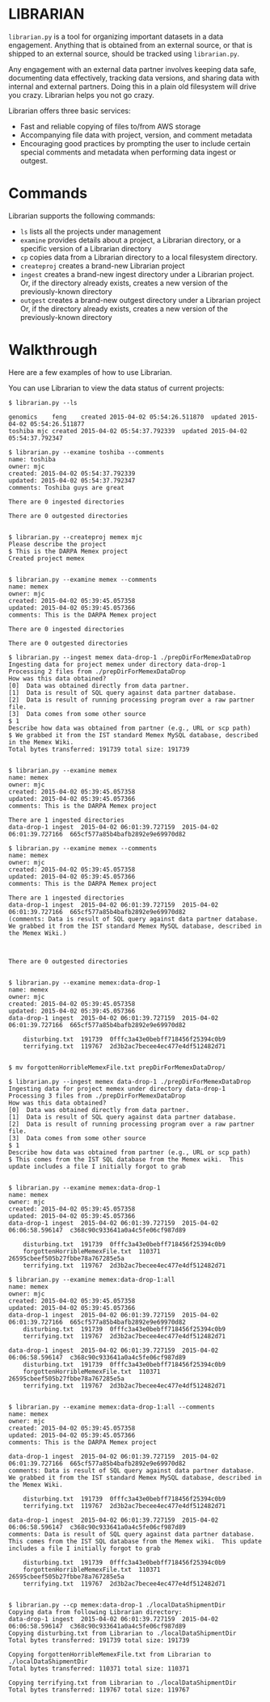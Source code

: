 # LIBRARIAN

`librarian.py` is a tool for organizing important datasets in a
data engagement.  Anything that is obtained from an external source,
or that is shipped to an external source, should be tracked using
`librarian.py`.

Any engagement with an external data partner involves keeping data
safe, documenting data effectively, tracking data versions, and
sharing data with internal and external partners.  Doing this in a
plain old filesystem will drive you crazy.  Librarian helps you not go
crazy.

Librarian offers three basic services:
* Fast and reliable copying of files to/from AWS storage
* Accompanying file data with project, version, and comment metadata
* Encouraging good practices by prompting the user to include certain
  special comments and metadata when performing data ingest or
  outgest.

# Commands

Librarian supports the following commands:
* `ls` lists all the projects under management
* `examine` provides details about a project, a Librarian directory,
  or a specific version of a Librarian directory
* `cp` copies data from a Librarian directory to a local filesystem
  directory.
* `createproj` creates a brand-new Librarian project  
* `ingest` creates a brand-new ingest directory under a Librarian
  project.  Or, if the directory already exists, creates a new version
  of the previously-known directory
* `outgest` creates a brand-new outgest directory under a Librarian
  project  Or, if the directory already exists, creates a new version
  of the previously-known directory


# Walkthrough

Here are a few examples of how to use Librarian.

You can use Librarian to view the data status of current projects:

```
$ librarian.py --ls

genomics	feng	created 2015-04-02 05:54:26.511870	updated 2015-04-02 05:54:26.511877
toshiba	mjc	created 2015-04-02 05:54:37.792339	updated 2015-04-02 05:54:37.792347

$ librarian.py --examine toshiba --comments
name: toshiba
owner: mjc
created: 2015-04-02 05:54:37.792339
updated: 2015-04-02 05:54:37.792347
comments: Toshiba guys are great

There are 0 ingested directories

There are 0 outgested directories

  
$ librarian.py --createproj memex mjc
Please describe the project
$ This is the DARPA Memex project
Created project memex


$ librarian.py --examine memex --comments
name: memex
owner: mjc
created: 2015-04-02 05:39:45.057358
updated: 2015-04-02 05:39:45.057366
comments: This is the DARPA Memex project

There are 0 ingested directories

There are 0 outgested directories

$ librarian.py --ingest memex data-drop-1 ./prepDirForMemexDataDrop
Ingesting data for project memex under directory data-drop-1
Processing 2 files from ./prepDirForMemexDataDrop
How was this data obtained?
[0]  Data was obtained directly from data partner.
[1]  Data is result of SQL query against data partner database.
[2]  Data is result of running processing program over a raw partner file.
[3]  Data comes from some other source
$ 1
Describe how data was obtained from partner (e.g., URL or scp path)
$ We grabbed it from the IST standard Memex MySQL database, described in the Memex Wiki.
Total bytes transferred: 191739 total size: 191739


$ librarian.py --examine memex
name: memex
owner: mjc
created: 2015-04-02 05:39:45.057358
updated: 2015-04-02 05:39:45.057366
comments: This is the DARPA Memex project

There are 1 ingested directories
data-drop-1	ingest	2015-04-02 06:01:39.727159	2015-04-02 06:01:39.727166	665cf577a85b4bafb2892e9e69970d82

$ librarian.py --examine memex --comments
name: memex
owner: mjc
created: 2015-04-02 05:39:45.057358
updated: 2015-04-02 05:39:45.057366
comments: This is the DARPA Memex project

There are 1 ingested directories
data-drop-1	ingest	2015-04-02 06:01:39.727159	2015-04-02 06:01:39.727166	665cf577a85b4bafb2892e9e69970d82
(comments: Data is result of SQL query against data partner database.
We grabbed it from the IST standard Memex MySQL database, described in the Memex Wiki.)



There are 0 outgested directories


$ librarian.py --examine memex:data-drop-1
name: memex
owner: mjc
created: 2015-04-02 05:39:45.057358
updated: 2015-04-02 05:39:45.057366
data-drop-1	ingest	2015-04-02 06:01:39.727159	2015-04-02 06:01:39.727166	665cf577a85b4bafb2892e9e69970d82

	disturbing.txt	191739	0fffc3a43e0bebff718456f25394c0b9
	terrifying.txt	119767	2d3b2ac7becee4ec477e4df512482d71


$ mv forgottenHorribleMemexFile.txt prepDirForMemexDataDrop/

$ librarian.py --ingest memex data-drop-1 ./prepDirForMemexDataDrop
Ingesting data for project memex under directory data-drop-1
Processing 3 files from ./prepDirForMemexDataDrop
How was this data obtained?
[0]  Data was obtained directly from data partner.
[1]  Data is result of SQL query against data partner database.
[2]  Data is result of running processing program over a raw partner file.
[3]  Data comes from some other source
$ 1
Describe how data was obtained from partner (e.g., URL or scp path)
$ This comes from the IST SQL database from the Memex wiki.  This update includes a file I initially forgot to grab 


$ librarian.py --examine memex:data-drop-1
name: memex
owner: mjc
created: 2015-04-02 05:39:45.057358
updated: 2015-04-02 05:39:45.057366
data-drop-1	ingest	2015-04-02 06:01:39.727159	2015-04-02 06:06:58.596147	c368c90c933641a0a4c5fe06cf987d89

	disturbing.txt	191739	0fffc3a43e0bebff718456f25394c0b9
	forgottenHorribleMemexFile.txt	110371	26595cbeef505b27fbbe78a767285e5a
	terrifying.txt	119767	2d3b2ac7becee4ec477e4df512482d71

$ librarian.py --examine memex:data-drop-1:all
name: memex
owner: mjc
created: 2015-04-02 05:39:45.057358
updated: 2015-04-02 05:39:45.057366
data-drop-1	ingest	2015-04-02 06:01:39.727159	2015-04-02 06:01:39.727166	665cf577a85b4bafb2892e9e69970d82
	disturbing.txt	191739	0fffc3a43e0bebff718456f25394c0b9
	terrifying.txt	119767	2d3b2ac7becee4ec477e4df512482d71

data-drop-1	ingest	2015-04-02 06:01:39.727159	2015-04-02 06:06:58.596147	c368c90c933641a0a4c5fe06cf987d89
	disturbing.txt	191739	0fffc3a43e0bebff718456f25394c0b9
	forgottenHorribleMemexFile.txt	110371	26595cbeef505b27fbbe78a767285e5a
	terrifying.txt	119767	2d3b2ac7becee4ec477e4df512482d71


$ librarian.py --examine memex:data-drop-1:all --comments
name: memex
owner: mjc
created: 2015-04-02 05:39:45.057358
updated: 2015-04-02 05:39:45.057366
comments: This is the DARPA Memex project

data-drop-1	ingest	2015-04-02 06:01:39.727159	2015-04-02 06:01:39.727166	665cf577a85b4bafb2892e9e69970d82
comments: Data is result of SQL query against data partner database.
We grabbed it from the IST standard Memex MySQL database, described in the Memex Wiki.

	disturbing.txt	191739	0fffc3a43e0bebff718456f25394c0b9
	terrifying.txt	119767	2d3b2ac7becee4ec477e4df512482d71

data-drop-1	ingest	2015-04-02 06:01:39.727159	2015-04-02 06:06:58.596147	c368c90c933641a0a4c5fe06cf987d89
comments: Data is result of SQL query against data partner database.
This comes from the IST SQL database from the Memex wiki.  This update includes a file I initially forgot to grab

	disturbing.txt	191739	0fffc3a43e0bebff718456f25394c0b9
	forgottenHorribleMemexFile.txt	110371	26595cbeef505b27fbbe78a767285e5a
	terrifying.txt	119767	2d3b2ac7becee4ec477e4df512482d71


$ librarian.py --cp memex:data-drop-1 ./localDataShipmentDir
Copying data from following Librarian directory:
data-drop-1	ingest	2015-04-02 06:01:39.727159	2015-04-02 06:06:58.596147	c368c90c933641a0a4c5fe06cf987d89
Copying disturbing.txt from Librarian to ./localDataShipmentDir
Total bytes transferred: 191739 total size: 191739

Copying forgottenHorribleMemexFile.txt from Librarian to ./localDataShipmentDir
Total bytes transferred: 110371 total size: 110371

Copying terrifying.txt from Librarian to ./localDataShipmentDir
Total bytes transferred: 119767 total size: 119767
```







  
  
